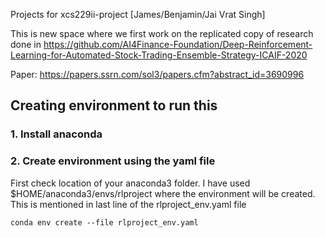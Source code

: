 Projects for xcs229ii-project [James/Benjamin/Jai Vrat Singh]

This is new space where we first work on the replicated copy of research done
in https://github.com/AI4Finance-Foundation/Deep-Reinforcement-Learning-for-Automated-Stock-Trading-Ensemble-Strategy-ICAIF-2020

Paper: https://papers.ssrn.com/sol3/papers.cfm?abstract_id=3690996



## Creating environment to run this
### 1. Install anaconda

### 2. Create environment using the yaml file
First check location of your anaconda3 folder. I have used $HOME/anaconda3/envs/rlproject where the environment will be created.
This is mentioned in last line of the rlproject_env.yaml file

`conda env create --file rlproject_env.yaml`
